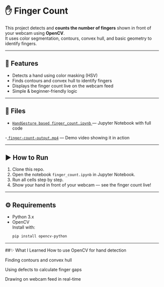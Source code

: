 # ✋ Finger Count

This project detects and **counts the number of fingers** shown in front of your webcam using **OpenCV**.  
It uses color segmentation, contours, convex hull, and basic geometry to identify fingers.

---

## 📌 Features

- Detects a hand using color masking (HSV)
- Finds contours and convex hull to identify fingers
- Displays the finger count live on the webcam feed
- Simple & beginner-friendly logic

---

## 📂 Files

- [`HandGesture based finger_count.ipynb` ](https://github.com/Vaishnavi-Dhane/ComputerVision-MiniProjects/blob/main/FingerCount/HandGesture%20based%20FingerCount.ipynb)— Jupyter Notebook with full code
  
-[ `finger-count-output.mp4`](https://github.com/Vaishnavi-Dhane/ComputerVision-MiniProjects/raw/refs/heads/main/FingerCount/fingercount-opencv.mp4) — Demo video showing it in action

---

## ▶️ How to Run

1. Clone this repo.
2. Open the notebook `finger_count.ipynb` in Jupyter Notebook.
3. Run all cells step by step.
4. Show your hand in front of your webcam — see the finger count live!

---

## ⚙️ Requirements

- Python 3.x
- OpenCV  
  Install with:
  ```bash
  pip install opencv-python

---

##✨ What I Learned
How to use OpenCV for hand detection

Finding contours and convex hull

Using defects to calculate finger gaps

Drawing on webcam feed in real-time
